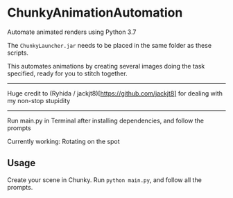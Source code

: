 # ChunkyAnimationAutomation

Automate animated renders using Python 3.7

The `ChunkyLauncher.jar` needs to be placed in the same folder as these scripts.

This automates animations by creating several images doing the task specified, ready for you to stitch together.

---
Huge credit to (Ryhida / jackjt8)[https://github.com/jackjt8] for dealing with my non-stop stupidity

---

Run main.py in Terminal after installing dependencies, and follow the prompts

Currently working: Rotating on the spot

Usage
---

Create your scene in Chunky.
Run `python main.py`, and follow all the prompts.
